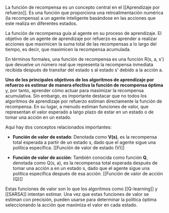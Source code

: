 
La función de recompensa es un concepto central en el [[Aprendizaje por refuerzo]]. Es una función que proporciona una retroalimentación numérica (la recompensa) a un agente inteligente basándose en las acciones que este realiza en diferentes estados.

La función de recompensa guía al agente en su proceso de aprendizaje. El objetivo de un agente de aprendizaje por refuerzo es aprender a realizar acciones que maximicen la suma total de las recompensas a lo largo del tiempo, es decir, que maximicen la recompensa acumulada.

En términos formales, una función de recompensa es una función R(s, a, s') que devuelve un número real que representa la recompensa inmediata recibida después de transitar del estado s al estado s' debido a la acción a.

**Uno de los principales objetivos de los algoritmos de aprendizaje por refuerzo es estimar de manera efectiva la función de recompensa óptima** y, por tanto, aprender cómo actuar para maximizar la recompensa acumulativa. Sin embargo, es importante destacar que no todos los algoritmos de aprendizaje por refuerzo estiman directamente la función de recompensa. En su lugar, a menudo estiman funciones de valor, que representan el valor esperado a largo plazo de estar en un estado o de tomar una acción en un estado.

Aquí hay dos conceptos relacionados importantes:

- **Función de valor de estado**: Denotada como **V(s)**, es la recompensa total esperada a partir de un estado s, dado que el agente sigue una política específica. [[Función de valor de estado (V)]]
  
- **Función de valor de acción**: También conocida como función **Q**, denotada como Q(s, a), es la recompensa total esperada después de tomar una acción a en un estado s, dado que el agente sigue una política específica después de esa acción. [[Función de valor de acción (Q)]]

Estas funciones de valor son lo que los algoritmos como [[Q-learning]] y [[SARSA]] intentan estimar. Una vez que estas funciones de valor se estiman con precisión, pueden usarse para determinar la política óptima seleccionando la acción que maximiza el valor en cada estado.
